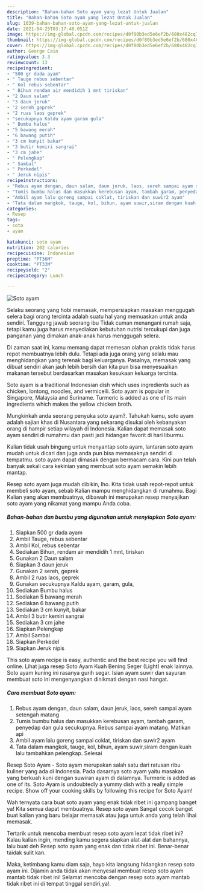 ```yaml
---
description: "Bahan-bahan Soto ayam yang lezat Untuk Jualan"
title: "Bahan-bahan Soto ayam yang lezat Untuk Jualan"
slug: 1039-bahan-bahan-soto-ayam-yang-lezat-untuk-jualan
date: 2021-04-25T03:17:40.051Z
image: https://img-global.cpcdn.com/recipes/d0f80b3ed5e6ef2b/680x482cq70/soto-ayam-foto-resep-utama.jpg
thumbnail: https://img-global.cpcdn.com/recipes/d0f80b3ed5e6ef2b/680x482cq70/soto-ayam-foto-resep-utama.jpg
cover: https://img-global.cpcdn.com/recipes/d0f80b3ed5e6ef2b/680x482cq70/soto-ayam-foto-resep-utama.jpg
author: George Cain
ratingvalue: 3.3
reviewcount: 13
recipeingredient:
- "500 gr dada ayam"
- " Tauge rebus sebentar"
- " Kol rebus sebentar"
- " Bihun rendam air mendidih 1 mnt tiriskan"
- "2 Daun salam"
- "3 daun jeruk"
- "2 sereh geprek"
- "2 ruas laos geprek"
- "secukupnya Kaldu ayam garam gula"
- " Bumbu halus"
- "5 bawang merah"
- "6 bawang putih"
- "3 cm kunyit bakar"
- "3 butir kemiri sangrai"
- "3 cm jahe"
- " Pelengkap"
- " Sambal"
- " Perkedel"
- " Jeruk nipis"
recipeinstructions:
- "Rebus ayam dengan, daun salam, daun jeruk, laos, sereh sampai ayam setengah matang"
- "Tumis bumbu halus dan masukkan kerebusan ayam, tambah garam, penyedap dan gula secukupnya. Rebus sampai ayam matang. Matikan api"
- "Ambil ayam lalu goreng sampai coklat, tiriskan dan suwir2 ayam"
- "Tata dalam mangkok, tauge, kol, bihun, ayam suwir,siram dengan kuah lalu tambahkan pelengkap. Selesai"
categories:
- Resep
tags:
- soto
- ayam

katakunci: soto ayam 
nutrition: 202 calories
recipecuisine: Indonesian
preptime: "PT36M"
cooktime: "PT33M"
recipeyield: "2"
recipecategory: Lunch

---
```



![Soto ayam](https://img-global.cpcdn.com/recipes/d0f80b3ed5e6ef2b/680x482cq70/soto-ayam-foto-resep-utama.jpg)

Selaku seorang yang hobi memasak, mempersiapkan masakan menggugah selera bagi orang tercinta adalah suatu hal yang memuaskan untuk anda sendiri. Tanggung jawab seorang ibu Tidak cuman menangani rumah saja, tetapi kamu juga harus menyediakan kebutuhan nutrisi tercukupi dan juga panganan yang dimakan anak-anak harus menggugah selera.

Di zaman  saat ini, kamu memang dapat memesan olahan praktis tidak harus repot membuatnya lebih dulu. Tetapi ada juga orang yang selalu mau menghidangkan yang terenak bagi keluarganya. Pasalnya, memasak yang dibuat sendiri akan jauh lebih bersih dan kita pun bisa menyesuaikan makanan tersebut berdasarkan masakan kesukaan keluarga tercinta. 

Soto ayam is a traditional Indonesian dish which uses ingredients such as chicken, lontong, noodles, and vermicelli. Soto ayam is popular in Singapore, Malaysia and Suriname. Turmeric is added as one of its main ingredients which makes the yellow chicken broth.

Mungkinkah anda seorang penyuka soto ayam?. Tahukah kamu, soto ayam adalah sajian khas di Nusantara yang sekarang disukai oleh kebanyakan orang di hampir setiap wilayah di Indonesia. Kalian dapat memasak soto ayam sendiri di rumahmu dan pasti jadi hidangan favorit di hari liburmu.

Kalian tidak usah bingung untuk menyantap soto ayam, lantaran soto ayam mudah untuk dicari dan juga anda pun bisa memasaknya sendiri di tempatmu. soto ayam dapat dimasak dengan bermacam cara. Kini pun telah banyak sekali cara kekinian yang membuat soto ayam semakin lebih mantap.

Resep soto ayam juga mudah dibikin, lho. Kita tidak usah repot-repot untuk membeli soto ayam, sebab Kalian mampu menghidangkan di rumahmu. Bagi Kalian yang akan membuatnya, dibawah ini merupakan resep menyajikan soto ayam yang nikamat yang mampu Anda coba.

<!--inarticleads1-->

##### Bahan-bahan dan bumbu yang digunakan untuk menyiapkan Soto ayam:

1. Siapkan 500 gr dada ayam
1. Ambil  Tauge, rebus sebentar
1. Ambil  Kol, rebus sebentar
1. Sediakan  Bihun, rendam air mendidih 1 mnt, tiriskan
1. Gunakan 2 Daun salam
1. Siapkan 3 daun jeruk
1. Gunakan 2 sereh, geprek
1. Ambil 2 ruas laos, geprek
1. Gunakan secukupnya Kaldu ayam, garam, gula,
1. Sediakan  Bumbu halus
1. Sediakan 5 bawang merah
1. Sediakan 6 bawang putih
1. Sediakan 3 cm kunyit, bakar
1. Ambil 3 butir kemiri sangrai
1. Sediakan 3 cm jahe
1. Siapkan  Pelengkap
1. Ambil  Sambal
1. Siapkan  Perkedel
1. Siapkan  Jeruk nipis


This soto ayam recipe is easy, authentic and the best recipe you will find online. Lihat juga resep Soto Ayam Kuah Bening Seger (Light) enak lainnya. Soto ayam kuning ini rasanya gurih segar. Isian ayam suwir dan sayuran membuat soto ini mengenyangkan dinikmati dengan nasi hangat. 

<!--inarticleads2-->

##### Cara membuat Soto ayam:

1. Rebus ayam dengan, daun salam, daun jeruk, laos, sereh sampai ayam setengah matang
1. Tumis bumbu halus dan masukkan kerebusan ayam, tambah garam, penyedap dan gula secukupnya. Rebus sampai ayam matang. Matikan api
1. Ambil ayam lalu goreng sampai coklat, tiriskan dan suwir2 ayam
1. Tata dalam mangkok, tauge, kol, bihun, ayam suwir,siram dengan kuah lalu tambahkan pelengkap. Selesai


Resep Soto Ayam - Soto ayam merupakan salah satu dari ratusan ribu kuliner yang ada di Indonesia. Pada dasarnya soto ayam yaitu masakan yang berkuah kuni dengan suwiran ayam di dalamnya. Turmeric is added as one of its. Soto Ayam is undoubtedly a yummy dish with a really simple recipe. Show off your cooking skills by following this recipe for Soto Ayam! 

Wah ternyata cara buat soto ayam yang enak tidak ribet ini gampang banget ya! Kita semua dapat membuatnya. Resep soto ayam Sangat cocok banget buat kalian yang baru belajar memasak atau juga untuk anda yang telah lihai memasak.

Tertarik untuk mencoba membuat resep soto ayam lezat tidak ribet ini? Kalau kalian ingin, mending kamu segera siapkan alat-alat dan bahannya, lalu buat deh Resep soto ayam yang enak dan tidak ribet ini. Benar-benar taidak sulit kan. 

Maka, ketimbang kamu diam saja, hayo kita langsung hidangkan resep soto ayam ini. Dijamin anda tiidak akan menyesal membuat resep soto ayam mantab tidak ribet ini! Selamat mencoba dengan resep soto ayam mantab tidak ribet ini di tempat tinggal sendiri,ya!.

